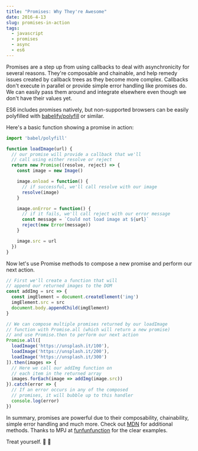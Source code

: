 ```yaml
---
title: "Promises: Why They're Awesome"
date: 2016-4-13
slug: promises-in-action
tags:
  - javascript
  - promises
  - async
  - es6
---
```


Promises are a step up from using callbacks to deal with asynchronicity for several reasons. They're composable and chainable, and help remedy issues created by callback trees as they become more complex. Callbacks don't execute in parallel or provide simple error handling like promises do. We can easily pass them around and integrate elsewhere even though we don't have their values yet.

ES6 includes promises natively, but non-supported browsers can be easily polyfilled with [babelify/polyfill](https://www.npmjs.com/package/babelify-es6-polyfill) or similar.

Here's a basic function showing a promise in action:

```javascript
import 'babel/polyfill'

function loadImage(url) {
  // our promise will provide a callback that we'll
  // call using either resolve or reject
  return new Promise((resolve, reject) => {
    const image = new Image()

    image.onload = function() {
      // if successful, we'll call resolve with our image
      resolve(image)
    }

    image.onError = function() {
      // if it fails, we'll call reject with our error message
      const message = `Could not load image at ${url}`
      reject(new Error(message))
    }

    image.src = url
  })
}
```

Now let's use Promise methods to compose a new promise and perform our next action.
```javascript
// First we'll create a function that will
// append our returned images to the DOM
const addImg = src => {
  const imgElement = document.createElement('img')
  imgElement.src = src
  document.body.appendChild(imgElement)
}

// We can compose multiple promises returned by our loadImage
// function with Promise.all (which will return a new promise)
// and use Promise.then to perform our next action
Promise.all([
  loadImage('https://unsplash.it/100'),
  loadImage('https://unsplash.it/200'),
  loadImage('https://unsplash.it/300')
]).then(images => {
  // Here we call our addImg function on
  // each item in the returned array
  images.forEach(image => addImg(image.src))
}).catch(error => {
  // If an error occurs in any of the composed
  // promises, it will bubble up to this handler
  console.log(error)
})
```

In summary, promises are powerful due to their composability, chainability, simple error handling and much more. Check out [MDN](https://developer.mozilla.org/en-US/docs/Web/JavaScript/Reference/Global_Objects/Promise) for additional methods. Thanks to MPJ at [funfunfunction](https://www.youtube.com/channel/UCO1cgjhGzsSYb1rsB4bFe4Q) for the clear examples.

Treat yourself. 🍺 🌮
